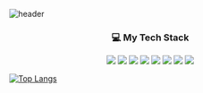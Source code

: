 ![header](https://capsule-render.vercel.app/api?type=waving&color=gradient&height=200&section=header&text=Hello%20there!%20I'm%20Mongus%20Choi!%20👋&fontSize=30&fontColor=ffffff&fontAlign=70)

<center>
<h3> 💻 My Tech Stack </h3>

<img src="https://img.shields.io/badge/JavaScript-F7DF1E?style=flat-square&logo=javascript&logoColor=white"/></a>
<img src="https://img.shields.io/badge/Node.js-339933?style=flat-square&logo=node.js&logoColor=white"/></a>
<img src="https://img.shields.io/badge/MongoDB-47A248?style=flat-square&logo=mongodb&logoColor=white"/></a>
<img src="https://img.shields.io/badge/React-61DAFB?style=flat-square&logo=react&logoColor=white"/></a>
<img src="https://img.shields.io/badge/SASS-CC6699?style=flat-square&logo=Sass&logoColor=white"/></a>
<img src="https://img.shields.io/badge/C++-00599C?style=flat-square&logo=C%2B%2B&logoColor=white"/></a>
<img src="https://img.shields.io/badge/AWS-232F3E?style=flat-square&logo=AmazonAWS&logoColor=white"/></a>
<img src="https://img.shields.io/badge/Microsoft%20Azure-0078D4?style=flat-square&logo=MicrosoftAzure&logoColor=white"/></a>
</center>

[![Top Langs](https://github-readme-stats.vercel.app/api/top-langs/?username=MongusChoi&layout=compact)](https://github.com/anuraghazra/github-readme-stats)
